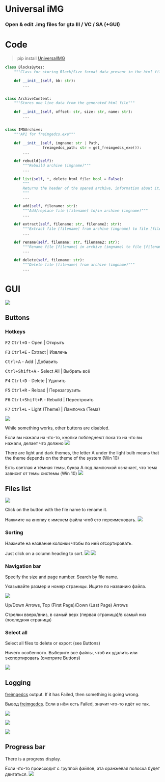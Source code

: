 # Universal iMG

### Open & edit .img files for gta III / VC / SA (+GUI)

# Code

> pip install [UniversalIMG](https://pypi.org/project/UniversalIMG)

```python
class BlocksBytes:
    """Class for storing Block/Size format data present in the html file generated by the -lst command"""

    def __init__(self, bb: str):
        ...


class ArchiveContent:
    """Stores one line data from the generated html file"""

    def __init__(self, offset: str, size: str, name: str):
        ...


class IMGArchive:
    """API for freimgedcs.exe"""

    def __init__(self, imgname: str | Path,
                 freimgedcs_path: str = get_freimgedcs_exe()):
        ...

    def rebuild(self):
        """Rebuild archive (imgname)"""
        ...

    def list(self, *, delete_html_file: bool = False):
        """
        Returns the header of the opened archive, information about it, and a list of files of the class ArchiveContent
        """
        ...

    def add(self, filename: str):
        """Add/replace file [filename] to/in archive (imgname)"""
        ...

    def extract(self, filename: str, filename2: str):
        """Extract file [filename] from archive (imgname) to file [filename2]"""
        ...

    def rename(self, filename: str, filename2: str):
        """Rename file [filename] in archive (imgname) to file [filename2]"""
        ...

    def delete(self, filename: str):
        """Delete file [filename] from archive (imgname)"""
        ...
```

# GUI

![](screenshots/1.png)

## Buttons

### Hotkeys

<kbd>F2</kbd> <kbd>Ctrl+O</kbd> - Open | Открыть

<kbd>F3</kbd> <kbd>Ctrl+E</kbd> - Extract | Извлечь

<kbd>Ctrl+A</kbd> - Add | Добавить

<kbd>Ctrl+Shift+A</kbd> - Select All | Выбрать всё

<kbd>F4</kbd> <kbd>Ctrl+D</kbd> - Delete | Удалить

<kbd>F5</kbd> <kbd>Ctrl+R</kbd> - Reload | Перезагрузить

<kbd>F6</kbd> <kbd>Ctrl+Shift+R</kbd> - Rebuild | Перестроить

<kbd>F7</kbd> <kbd>Ctrl+L</kbd> - Light (Theme) | Лампочка (Тема)

![](screenshots/4.png)

While something works, other buttons are disabled.

Если вы нажали на что-то, кнопки побледнеют пока то на что вы нажали, делает что должно
![](screenshots/8.png)

There are light and dark themes, the letter A under the light bulb means that the theme depends on the theme of the
system (Win 10)

Есть светлая и тёмная темы, буква A под лампочкой означает, что тема зависит от темы системы (Win 10)
![](screenshots/14.png)

## Files list

![](screenshots/10.png)

Click on the button with the file name to rename it.

Нажмите на кнопку с именем файла чтоб его переименовать.
![](screenshots/12.png)

### Sorting

Нажмите на название колонки чтобы по ней отсортировать.

Just click on a column heading to sort.
![](screenshots/2.png)
![](screenshots/11.png)

### Navigation bar

Specify the size and page number. Search by file name.

Указывайте размер и номер страницы. Ищите по названию файла.

![](screenshots/9.png)

Up/Down Arrows, Top (First Page)/Down (Last Page) Arrows

Стрелки вверх/вниз, в самый верх (первая страница)/в самый низ (последняя страница)

### Select all

Select all files to delete or export (see Buttons)

Ничего особенного. Выберите все файлы, чтоб их удалить или экспортировать (смотрите Buttons)

![](screenshots/3.png)

## Logging

[freimgedcs](https://code.google.com/archive/p/freimgedcs) output. If it has Failed, then something is going wrong.

Вывод [freimgedcs](https://code.google.com/archive/p/freimgedcs). Если в нём есть Failed, значит что-то идёт не так.

![](screenshots/5.png)

![](screenshots/6.png)

![](screenshots/13.png)

## Progress bar

There is a progress display.

Если что-то происходит с группой файлов, эта оранжевая полоска будет двигаться.
![](screenshots/7.png)
